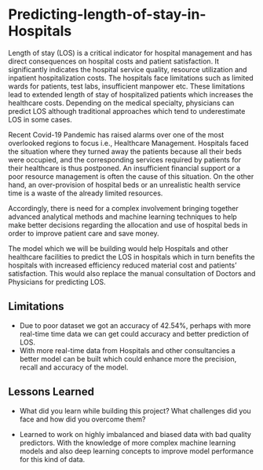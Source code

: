 # Predicting-length-of-stay-in-Hospitals
Length of stay (LOS) is a critical indicator for hospital management and has direct consequences on hospital costs and patient satisfaction. It significantly indicates the hospital service quality, resource utilization and inpatient hospitalization costs. The hospitals face limitations such as limited wards for patients, test labs, insufficient manpower etc. These limitations lead to extended length of stay of hospitalized patients which increases the healthcare costs. Depending on the medical specialty, physicians can predict LOS although traditional approaches which tend to underestimate LOS in some cases.

Recent Covid-19 Pandemic has raised alarms over one of the most overlooked regions to focus i.e., Healthcare Management. Hospitals faced the situation where they turned away the patients because all their beds were occupied, and the corresponding services required by patients for their healthcare is thus postponed. An insufficient financial support or a poor resource management is often the cause of this situation. On the other hand, an over-provision of hospital beds or an unrealistic health service time is a waste of the already limited resources.

Accordingly, there is need for a complex involvement bringing together advanced analytical methods and machine learning techniques to help make better decisions regarding the allocation and use of hospital beds in order to improve patient care and save money.

The model which we will be building would help Hospitals and other healthcare facilities to predict the LOS in hospitals which in turn benefits the hospitals with increased efficiency reduced material cost and patients’ satisfaction. This would also replace the manual consultation of Doctors and Physicians for predicting LOS.

Limitations
---------------------------------------------------------------------------------------------------------------------------------------------------

* Due to poor dataset we got an accuracy of 42.54%, perhaps with more real-time time data we can get could accuracy and better prediction of LOS.
* With more real-time data from Hospitals and other consultancies a better model can be built which could enhance more the precision, recall and accuracy of the model.

Lessons Learned
----------------------------------------------------------------------------------------------------------------------------------------------------
* What did you learn while building this project? What challenges did you face and how did you overcome them?

* Learned to work on highly imbalanced and biased data with bad quality predictors.
  With the knowledge of more complex machine learning models and also deep learning concepts to improve model performance for this kind of data.
